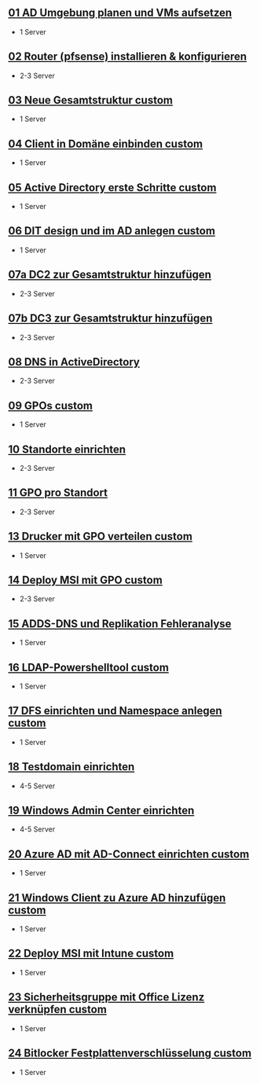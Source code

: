 ## [01 AD Umgebung planen und VMs aufsetzen](./aufträge/01_AD_Umgebung_planen_und_VMs_aufsetzen_formatted.md)
- 1 Server

## [02 Router (pfsense) installieren & konfigurieren](./aufträge/02_Router(pfsense)_installieren&konfigurieren.md)
- 2-3 Server

## [03 Neue Gesamtstruktur custom](./aufträge/03_Neue_Gesamtstruktur_custom.md)
- 1 Server

## [04 Client in Domäne einbinden custom](./aufträge/04_Client_in_Domäne_einbinden_custom.md)
- 1 Server

## [05 Active Directory erste Schritte custom](./aufträge/05_Active_Directory_erste_Schritte_custom.md)
- 1 Server

## [06 DIT design und im AD anlegen custom](./aufträge/06_DIT_design_und_im_AD_anlegen_custom.md)
- 1 Server

## [07a DC2 zur Gesamtstruktur hinzufügen](./aufträge/07a_DC2_zur_Gesamtstruktur_hinzufügen.md)
- 2-3 Server

## [07b DC3 zur Gesamtstruktur hinzufügen](./aufträge/07b_DC3_zur_Gesamtstruktur_hinzufügen.md)
- 2-3 Server

## [08 DNS in ActiveDirectory](./aufträge/08_DNS_in_ActiveDirectory.md)
- 2-3 Server

## [09 GPOs custom](./aufträge/09_GPOs_custom.md)
- 1 Server

## [10 Standorte einrichten](./aufträge/10_Standorte_einrichten.md)
- 2-3 Server

## [11 GPO pro Standort](./aufträge/11_GPO_pro_Standort.md)
- 2-3 Server

## [13 Drucker mit GPO verteilen custom](./aufträge/13_Drucker_mit_GPO_verteilen_custom.md)
- 1 Server

## [14 Deploy MSI mit GPO custom](./aufträge/14_Deploy_MSI_mit_GPO_custom.md)
- 2-3 Server

## [15 ADDS-DNS und Replikation Fehleranalyse](./aufträge/15_ADDS-DNS_und_Replikation_Fehleranalyse.md)
- 1 Server

## [16 LDAP-Powershelltool custom](./aufträge/16_LDAP-Powershelltool_custom.md)
- 1 Server

## [17 DFS einrichten und Namespace anlegen custom](./aufträge/17_DFS_einrichten_und_Namespace_anlegen_custom.md)
- 1 Server

## [18 Testdomain einrichten](./aufträge/18_Testdomain-einrichten.md)
- 4-5 Server

## [19 Windows Admin Center einrichten](./aufträge/19_Windows-Admin-Center-einrichten.md)
- 4-5 Server

## [20 Azure AD mit AD-Connect einrichten custom](./aufträge/20_Azure_AD_mit_AD-Connect_einrichten_custom.md)
- 1 Server

## [21 Windows Client zu Azure AD hinzufügen custom](./aufträge/21_Windows_Client_zu_Azure_AD_hinzufügen_custom.md)
- 1 Server

## [22 Deploy MSI mit Intune custom](./aufträge/22_Deploy_MSI_mit_Intune_custom.md)
- 1 Server

## [23 Sicherheitsgruppe mit Office Lizenz verknüpfen custom](./aufträge/23_Sicherheitsgruppe_mit_Office_Lizenz_verknüpfen_custom.md)
- 1 Server

## [24 Bitlocker Festplattenverschlüsselung custom](./aufträge/24_Bitlocker_Festplattenverschlüsselung_custom.md)
- 1 Server